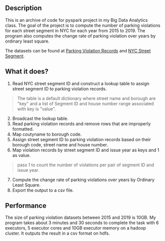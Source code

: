 Description
-----------
This is an archive of code for pyspark project in my Big Data Analytics class. The goal of the project is to compute the number of parking violations for each street segment in NYC for each year from 2015 to 2019. The program also computes the change rate of parking violation over years by ordinary least square.

The datasets can be found at [Parking Violation Records](https://data.cityofnewyork.us/browse?q=%22Parking%20Violations%20Issued%22) and [NYC Street Segment](https://data.cityofnewyork.us/City-Government/NYC-Street-Centerline-CSCL-/exjm-f27b).

What it does?
-------------
1. Read NYC street segment ID and construct a lookup table to assign street segment ID to parking violation records. 
> The table is a default dictionary where street name and borough are "key" and a list of Segment ID and house number range associated with key is "value". 
2. Broadcast the lookup table.
2. Read parking violation records and remove rows that are improperly formatted.
2. Map coutyname to borough code.
2. Assign street segment ID to parking violation records based on their borough code, street name and house number.
2. Map violation records by street segment ID and issue year as keys and 1 as value.
> pass 1 to count the number of violations per pair of segment ID and issue year.
7. Compute the change rate of parking violations over years by Ordinary Least Square.
7. Export the output to a csv file.

Performance
-----------
The size of parking violation datasets between 2015 and 2019 is 10GB. My program takes about 3 minutes and 30 seconds to complete the task with 6 executors, 5 executor cores and 10GB executor memory on a hadoop cluster. It outputs the result in a csv format on hdfs.
